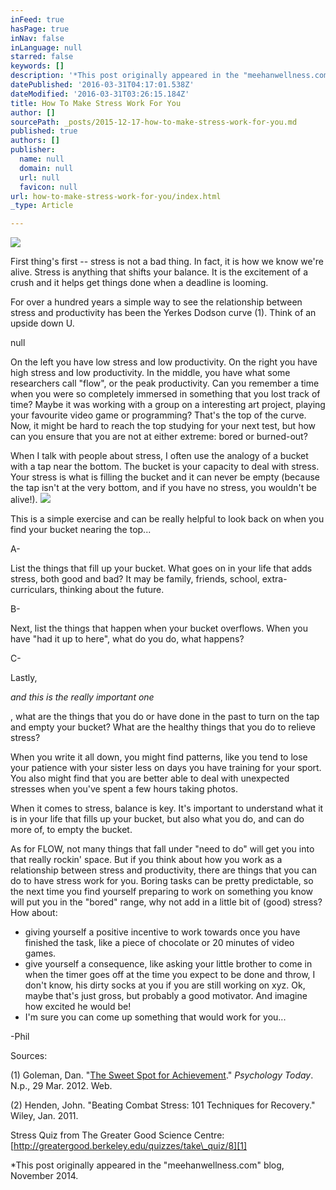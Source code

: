 ```yaml
---
inFeed: true
hasPage: true
inNav: false
inLanguage: null
starred: false
keywords: []
description: '*This post originally appeared in the "meehanwellness.com" blog, November 2014.'
datePublished: '2016-03-31T04:17:01.538Z'
dateModified: '2016-03-31T03:26:15.184Z'
title: How To Make Stress Work For You
author: []
sourcePath: _posts/2015-12-17-how-to-make-stress-work-for-you.md
published: true
authors: []
publisher:
  name: null
  domain: null
  url: null
  favicon: null
url: how-to-make-stress-work-for-you/index.html
_type: Article

---
```

![](https://s3-us-west-2.amazonaws.com/the-grid-img/p/a910b1f1abe32531d55537c7efc5ea7ffed26aaa.jpg)

First thing's first -- stress is not a bad thing. In fact, it is how we know we're alive. Stress is anything that shifts your balance. It is the excitement of a crush and it helps get things done when a deadline is looming. 

For over a hundred years a simple way to see the relationship between stress and productivity has been the Yerkes Dodson curve (1). Think of an upside down U.

null

On the left you have low stress and low productivity. On the right you have high stress and low productivity. In the middle, you have what some researchers call "flow", or the peak productivity. Can you remember a time when you were so completely immersed in something that you lost track of time? Maybe it was working with a group on a interesting art project, playing your favourite video game or programming? That's the top of the curve. Now, it might be hard to reach the top studying for your next test, but how can you ensure that you are not at either extreme: bored or burned-out?

When I talk with people about stress, I often use the analogy of a bucket with a tap near the bottom. The bucket is your capacity to deal with stress. Your stress is what is filling the bucket and it can never be empty (because the tap isn't at the very bottom, and if you have no stress, you wouldn't be alive!). ![](https://the-grid-user-content.s3-us-west-2.amazonaws.com/71fd8649-b406-40fc-ae75-564824a0f499.JPG)

This is a simple exercise and can be really helpful to look back on when you find your bucket nearing the top...

A-

List the things that fill up your bucket. What goes on in your life that adds stress, both good and bad? It may be family, friends, school, extra-curriculars, thinking about the future.

B-

Next, list the things that happen when your bucket overflows. When you have "had it up to here", what do you do, what happens?

C-

Lastly,

_and this is the really important one_

, what are the things that you do or have done in the past to turn on the tap and empty your bucket? What are the healthy things that you do to relieve stress?

When you write it all down, you might find patterns, like you tend to lose your patience with your sister less on days you have training for your sport. You also might find that you are better able to deal with unexpected stresses when you've spent a few hours taking photos.

When it comes to stress, balance is key. It's important to understand what it is in your life that fills up your bucket, but also what you do, and can do more of, to empty the bucket.

As for FLOW, not many things that fall under "need to do" will get you into that really rockin' space. But if you think about how you work as a relationship between stress and productivity, there are things that you can do to have stress work for you. Boring tasks can be pretty predictable, so the next time you find yourself preparing to work on something you know will put you in the "bored" range, why not add in a little bit of (good) stress? How about:

* giving yourself a positive incentive to work towards once you have finished the task, like a piece of chocolate or 20 minutes of video games.
* give yourself a consequence, like asking your little brother to come in when the timer goes off at the time you expect to be done and throw, I don't know, his dirty socks at you if you are still working on xyz. Ok, maybe that's just gross, but probably a good motivator. And imagine how excited he would be!
* I'm sure you can come up something that would work for you... 

-Phil

Sources:

(1) Goleman, Dan. "[The Sweet Spot for Achievement][0]." _Psychology Today_. N.p., 29 Mar. 2012\. Web.

(2) Henden, John. "Beating Combat Stress: 101 Techniques for Recovery." Wiley, Jan. 2011\.

Stress Quiz from The Greater Good Science Centre: [http://greatergood.berkeley.edu/quizzes/take\_quiz/8][1]

\*This post originally appeared in the "meehanwellness.com" blog, November 2014\.

[0]: http://www.psychologytoday.com/blog/the-brain-and-emotional-intelligence/201203/the-sweet-spot-achievement
[1]: http://greatergood.berkeley.edu/quizzes/take_quiz/8